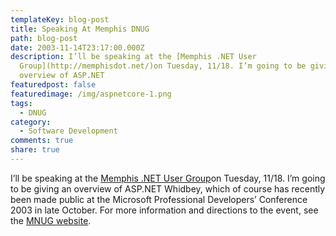 ```yaml
---
templateKey: blog-post
title: Speaking At Memphis DNUG
path: blog-post
date: 2003-11-14T23:17:00.000Z
description: I’ll be speaking at the [Memphis .NET User
  Group](http://memphisdot.net/)on Tuesday, 11/18. I’m going to be giving an
  overview of ASP.NET
featuredpost: false
featuredimage: /img/aspnetcore-1.png
tags:
  - DNUG
category:
  - Software Development
comments: true
share: true
---
```

<!--StartFragment-->

I’ll be speaking at the [Memphis .NET User Group](http://memphisdot.net/)on Tuesday, 11/18. I’m going to be giving an overview of ASP.NET Whidbey, which of course has recently been made public at the Microsoft Professional Developers’ Conference 2003 in late October. For more information and directions to the event, see the [MNUG website](http://memphisdot.net/).

<!--EndFragment-->